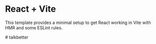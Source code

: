 # React + Vite
This template provides a minimal setup to get React working in Vite with HMR and some ESLint rules.

#   t a l k b e t t e r  
 